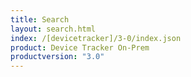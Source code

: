 ```yaml
---
title: Search
layout: search.html
index: /[devicetracker]/3-0/index.json
product: Device Tracker On-Prem
productversion: "3.0"
---
```

